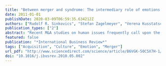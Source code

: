 ```yaml
---
title: "Between merger and syndrome: The intermediary role of emotions in four cross-border M&As"
date: 2011-01-01
publishDate: 2020-03-09T06:59:35.634212Z
authors: ["Rudolf R. Sinkovics", "Stefan Zagelmeyer", "Verena Kusstatscher"]
publication_types: ["2"]
abstract: "Recent M&A studies on human issues frequently call upon the 'merger syndrome' as a typical post-merger phenomenon and a concept used to describe the - usually negative - effects on the attitudes and behaviour of employees in the affected organizations. Interestingly, although mergers and acquisitions are considered highly emotional events, research on the emotional dimension of these events is still rare, especially as far as cross-border activities are concerned. Combining theory-based reasoning and inductive data-interpretation, this paper explores, analyses and discusses the role of emotions in mergers and acquisitions. Drawing on elements provided by cognitive appraisal theory, affective events theory, the literature on the merger syndrome, and qualitative in-depth interviews with employees, this paper introduces an analytical framework for investigating the role of emotions in international mergers and acquisitions. The qualitative analysis of four cross-border M&A cases focuses on the impact of managerial communication and behaviour on employee emotions, behaviour, and performance. In the final section we discuss the implications of the findings for management."
featured: false
publication: "*International Business Review*"
tags: ["Acquisition", "Culture", "Emotion", "Merger"]
url_pdf: "http://www.sciencedirect.com/science/article/B6VGK-50C5X7H-1/2/add4afc7b4eb224b06e3e725961958b3"
doi: "10.1016/j.ibusrev.2010.05.002"
---
```


